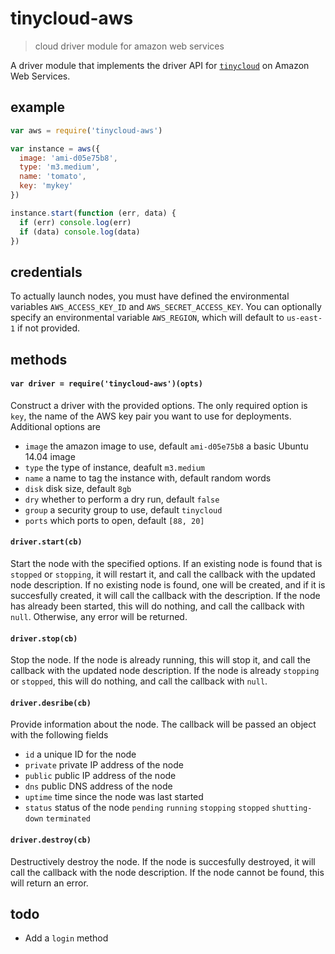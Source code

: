 # tinycloud-aws

> cloud driver module for amazon web services

A driver module that implements the driver API for [`tinycloud`](https://github.com/freeman-lab/tinycloud) on Amazon Web Services.

## example

```js
var aws = require('tinycloud-aws')

var instance = aws({
  image: 'ami-d05e75b8',
  type: 'm3.medium',
  name: 'tomato',
  key: 'mykey'
})

instance.start(function (err, data) {
  if (err) console.log(err)
  if (data) console.log(data)
})
```

## credentials

To actually launch nodes, you must have defined the environmental variables `AWS_ACCESS_KEY_ID` and `AWS_SECRET_ACCESS_KEY`. You can optionally specify an environmental variable `AWS_REGION`, which will default to `us-east-1` if not provided.

## methods

#### `var driver = require('tinycloud-aws')(opts)`

Construct a driver with the provided options. The only required option is `key`, the name of the AWS key pair you want to use for deployments. Additional options are

- `image` the amazon image to use, default `ami-d05e75b8` a basic Ubuntu 14.04 image
- `type` the type of instance, deafult `m3.medium`
- `name` a name to tag the instance with, default random words
- `disk` disk size, default `8gb`
- `dry` whether to perform a dry run, default `false`
- `group` a security group to use, default `tinycloud`
- `ports` which ports to open, default `[88, 20]`

#### `driver.start(cb)`

Start the node with the specified options. If an existing node is found that is `stopped` or `stopping`, it will restart it, and call the callback with the updated node description. If no existing node is found, one will be created, and if it is succesfully created, it will call the callback with the description. If the node has already been started, this will do nothing, and call the callback with `null`. Otherwise, any error will be returned.

#### `driver.stop(cb)`

Stop the node. If the node is already running, this will stop it, and call the callback with the updated node description. If the node is already `stopping` or `stopped`, this will do nothing, and call the callback with `null`.

#### `driver.desribe(cb)`

Provide information about the node. The callback will be passed an object with the following fields

- `id` a unique ID for the node
- `private` private IP address of the node
- `public` public IP address of the node
- `dns` public DNS address of the node
- `uptime` time since the node was last started
- `status` status of the node `pending` `running` `stopping` `stopped` `shutting-down` `terminated`

#### `driver.destroy(cb)`

Destructively destroy the node. If the node is succesfully destroyed, it will call the callback with the node description. If the node cannot be found, this will return an error.

## todo

- Add a `login` method
